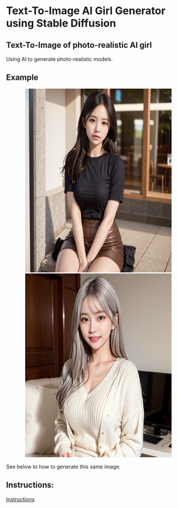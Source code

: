 # Text-To-Image AI Girl Generator using Stable Diffusion

## Text-To-Image of photo-realistic AI girl

Using AI to generate photo-realistic models.

## Example 

<p align="center">
  <img src="example/2.png" width="400" height="500" alt="Image 2">
  <img src="example/1.png" width="400" height="500" alt="Image 1">
</p>

See below to how to generate this same image.

## Instructions:

[Instructions](instructions.pdf)
